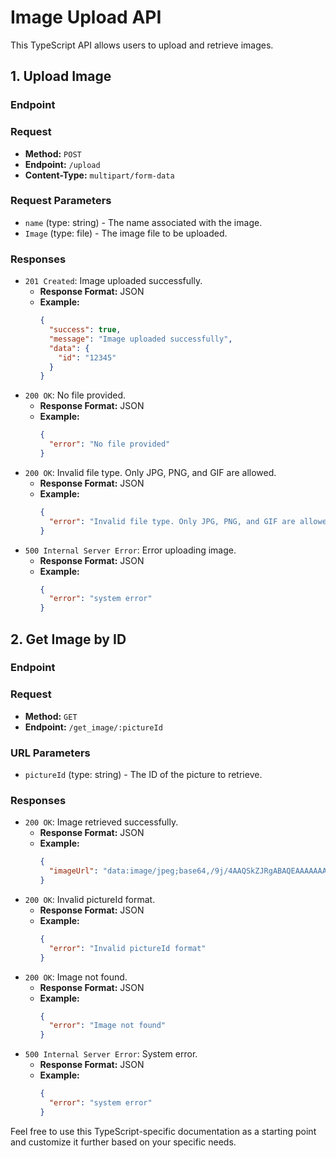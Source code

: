 # Image Upload API

This TypeScript API allows users to upload and retrieve images.

## 1. Upload Image

### Endpoint


### Request

- **Method:** `POST`
- **Endpoint:** `/upload`
- **Content-Type:** `multipart/form-data`

### Request Parameters

- `name` (type: string) - The name associated with the image.
- `Image` (type: file) - The image file to be uploaded.

### Responses

- `201 Created`: Image uploaded successfully.
  - **Response Format:** JSON
  - **Example:**
    ```json
    {
      "success": true,
      "message": "Image uploaded successfully",
      "data": {
        "id": "12345"
      }
    }
    ```
- `200 OK`: No file provided.
  - **Response Format:** JSON
  - **Example:**
    ```json
    {
      "error": "No file provided"
    }
    ```
- `200 OK`: Invalid file type. Only JPG, PNG, and GIF are allowed.
  - **Response Format:** JSON
  - **Example:**
    ```json
    {
      "error": "Invalid file type. Only JPG, PNG, and GIF are allowed."
    }
    ```
- `500 Internal Server Error`: Error uploading image.
  - **Response Format:** JSON
  - **Example:**
    ```json
    {
      "error": "system error"
    }
    ```

## 2. Get Image by ID

### Endpoint


### Request

- **Method:** `GET`
- **Endpoint:** `/get_image/:pictureId`

### URL Parameters

- `pictureId` (type: string) - The ID of the picture to retrieve.

### Responses

- `200 OK`: Image retrieved successfully.
  - **Response Format:** JSON
  - **Example:**
    ```json
    {
      "imageUrl": "data:image/jpeg;base64,/9j/4AAQSkZJRgABAQEAAAAAAAD/4QA..."
    }
    ```
- `200 OK`: Invalid pictureId format.
  - **Response Format:** JSON
  - **Example:**
    ```json
    {
      "error": "Invalid pictureId format"
    }
    ```
- `200 OK`: Image not found.
  - **Response Format:** JSON
  - **Example:**
    ```json
    {
      "error": "Image not found"
    }
    ```
- `500 Internal Server Error`: System error.
  - **Response Format:** JSON
  - **Example:**
    ```json
    {
      "error": "system error"
    }
    ```

Feel free to use this TypeScript-specific documentation as a starting point and customize it further based on your specific needs.
